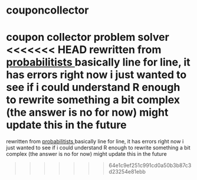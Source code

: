 # couponcollector
coupon collector problem solver
<<<<<<< HEAD
rewritten from [probabilitists ](https://github.com/probabilist/CCC) basically line for line, it has errors right now i just wanted to see if i could understand R enough to rewrite something a bit complex (the answer is no for now) might update this in the future
=======
rewritten from [probabilitists ](https://github.com/probabilist/CCC) basically line for line, it has errors right now i just wanted to see if i could understand R enough to rewrite something a bit complex (the answer is no for now) might update this in the future
>>>>>>> 64e1c9ef251c991cd0a50b3b87c3d23254e81ebb

